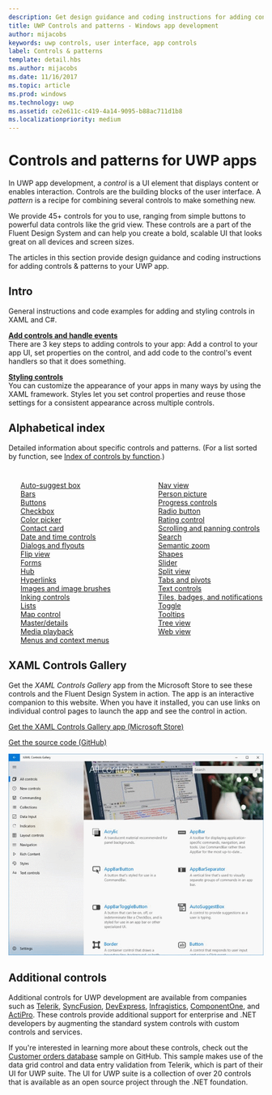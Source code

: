 ```yaml
---
description: Get design guidance and coding instructions for adding controls &amp; patterns to your UWP app. Find  over 45 powerful controls for you to use with your app.
title: UWP Controls and patterns - Windows app development
author: mijacobs
keywords: uwp controls, user interface, app controls
label: Controls & patterns
template: detail.hbs
ms.author: mijacobs
ms.date: 11/16/2017
ms.topic: article
ms.prod: windows
ms.technology: uwp
ms.assetid: ce2e611c-c419-4a14-9095-b88ac711d1b8
ms.localizationpriority: medium
---
```

# Controls and patterns for UWP apps
 

In UWP app development, a <i>control</i> is a UI element that displays content or enables interaction. Controls are the building blocks of the user interface. A <i>pattern</i> is a recipe for combining several controls to make something new.

We provide 45+ controls for you to use, ranging from simple buttons to powerful data controls like the grid view.  These controls are a part of the Fluent Design System and can help you create a bold, scalable UI that looks great on all devices and screen sizes. 

The articles in this section provide design guidance and coding instructions for adding controls & patterns to your UWP app. 

## Intro

General instructions and code examples for adding and styling controls in XAML and C#.

<div class="side-by-side">
<div class="side-by-side-content">
  <div class="side-by-side-content-left">
   <p><b><a href="controls-and-events-intro.md">Add controls and handle events</a></b> <br/>
   There are 3 key steps to adding controls to your app: Add a control to your app UI, set properties on the control, and add code to the control's event handlers so that it does something.</li>
</ul> 
</p>
  </div>
  <div class="side-by-side-content-right">
   <p><b><a href="xaml-styles.md">Styling controls</a></b> <br/>
   You can customize the appearance of your apps in many ways by using the XAML framework. Styles let you set control properties and reuse those settings for a consistent appearance across multiple controls.</p>
  </div>
</div>
</div>

## Alphabetical index 

Detailed information about specific controls and patterns. (For a list sorted by function, see <a href="controls-by-function.md">Index of controls by function</a>.)

<div style="column-count: 2; column-gap: 40px; margin-top: 40px;" >
<ul style="margin-top: 0px; padding-top: 0px; list-style-type: none;">
<li style="list-style-type: none;"><a href="auto-suggest-box.md">Auto-suggest box</a></li>

<li style="list-style-type: none;"><a href="app-bars.md">Bars</a></li>

<li style="list-style-type: none;"><a href="buttons.md">Buttons</a></li>

<li style="list-style-type: none;"><a href="checkbox.md">Checkbox </a></li>

<li style="list-style-type: none;"><a href="color-picker.md">Color picker</a></li>

<li style="list-style-type: none;"><a href="contact-card.md">Contact card</a></li>

<li style="list-style-type: none;"><a href="date-and-time.md">Date and time controls</a></li>

<li style="list-style-type: none;"><a href="dialogs-and-flyouts/index.md">Dialogs and flyouts</a></li>

<li style="list-style-type: none;"><a href="flipview.md">Flip view</a></li>

<li style="list-style-type: none;"><a href="forms.md">Forms</a></li>

<li style="list-style-type: none;"><a href="hub.md">Hub</a></li>

<li style="list-style-type: none;"><a href="hyperlinks.md">Hyperlinks</a></li>

<li style="list-style-type: none;"><a href="images-imagebrushes.md">Images and image brushes</a></li>

<li style="list-style-type: none;"><a href="inking-controls.md">Inking controls</a></li>

<li style="list-style-type: none;"><a href="lists.md">Lists</a></li>

<li style="list-style-type: none;"><a href="../../maps-and-location/controls-map.md">Map control</a></li>

<li style="list-style-type: none;"><a href="master-details.md">Master/details</a></li>

<li style="list-style-type: none;"><a href="media-playback.md">Media playback</a></li>

<li style="list-style-type: none;"><a href="menus.md">Menus and context menus</a></li>

<li style="list-style-type: none;"><a href="navigationview.md">Nav view</a></li>

<li style="list-style-type: none;"><a href="person-picture.md">Person picture</a></li>

<li style="list-style-type: none;"><a href="progress-controls.md">Progress controls</a></li>

<li style="list-style-type: none;"><a href="radio-button.md">Radio button</a></li>

<li style="list-style-type: none;"><a href="rating.md">Rating control</a></li>

<li style="list-style-type: none;"><a href="scroll-controls.md">Scrolling and panning controls</a></li>

<li style="list-style-type: none;"><a href="search.md">Search</a></li>

<li style="list-style-type: none;"><a href="semantic-zoom.md">Semantic zoom</a></li>

<li style="list-style-type: none;"><a href="shapes.md">Shapes</a></li>

<li style="list-style-type: none;"><a href="slider.md">Slider</a></li>

<li style="list-style-type: none;"><a href="split-view.md">Split view</a></li>

<li style="list-style-type: none;"><a href="tabs-pivot.md">Tabs and pivots</a></li>

<li style="list-style-type: none;"><a href="text-controls.md">Text controls</a></li>

<li style="list-style-type: none;"><a href="index.md">Tiles, badges, and notifications</a></li>


<li style="list-style-type: none;"><a href="toggles.md">Toggle</a></li>
<li style="list-style-type: none;"><a href="tooltips.md">Tooltips</a></li>

<li style="list-style-type: none;"><a href="tree-view.md">Tree view</a></li>

<li style="list-style-type: none;"><a href="web-view.md">Web view</a></li>
</ul>
</div>

## XAML Controls Gallery

Get the _XAML Controls Gallery_ app from the Microsoft Store to see these controls and the Fluent Design System in action. The app is an interactive companion to this website. When you have it installed, you can use links on individual control pages to launch the app and see the control in action.

<a href="https://www.microsoft.com/store/productId/9MSVH128X2ZT">Get the XAML Controls Gallery app (Microsoft Store)</a>

<a href="https://github.com/Microsoft/Windows-universal-samples/tree/master/Samples/XamlUIBasics">Get the source code (GitHub)</a>

<img src="images/xaml-controls-gallery.png" alt="XAML Controls Gallery screen" />

## Additional controls

Additional controls for UWP development are available from companies such as <a href="http://www.telerik.com/">Telerik</a>, <a href="https://www.syncfusion.com/products/uwp">SyncFusion</a>, <a href="https://www.devexpress.com/Products/NET/Controls/Win10Apps/">DevExpress</a>,
<a href="http://www.infragistics.com/products/universal-windows-platform">Infragistics</a>, <a href="https://www.componentone.com/Studio/Platform/UWP">ComponentOne</a>, and <a href="http://www.actiprosoftware.com/products/controls/universal">ActiPro</a>. These controls provide additional support for enterprise and .NET developers by augmenting the standard system controls with custom controls and services.  

If you're interested in learning more about these controls, check out the <a href="https://github.com/Microsoft/Windows-appsample-customers-orders-database">Customer orders database</a> sample on GitHub. This sample makes use of the data grid control and data entry validation from Telerik, which is part of their UI for UWP suite. The UI for UWP suite is a collection of over 20 controls that is available as an open source project through the .NET foundation.
